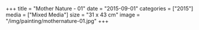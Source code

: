 +++
title = "Mother Nature - 01"
date = "2015-09-01"
categories = ["2015"]
media = ["Mixed Media"]
size = "31 x 43 cm"
image = "/img/painting/mothernature-01.jpg"
+++
